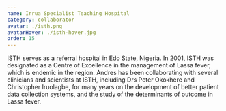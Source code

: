 ```yaml
---
name: Irrua Specialist Teaching Hospital
category: collaborator
avatar: ./isth.png
avatarHover: ./isth-hover.jpg
order: 15
---
```


ISTH serves as a referral hospital in Edo State, Nigeria. In 2001, ISTH was designated as a Centre of Excellence in the management of Lassa fever, which is endemic in the region. Andres has been collaborating with several clinicians and scientists at ISTH, including Drs Peter Okokhere and Christopher Iruolagbe, for many years on the development of better patient data collection systems, and the study of the determinants of outcome in Lassa fever.
